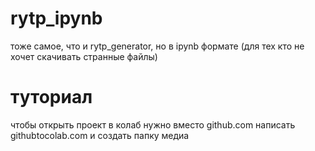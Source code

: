 # rytp_ipynb
тоже самое, что и rytp_generator, но в ipynb формате (для тех кто не хочет скачивать странные файлы)
# туториал
чтобы открыть проект в колаб нужно вместо github.com написать githubtocolab.com
и создать папку медиа
